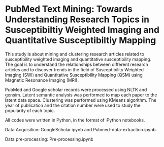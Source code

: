 # PubMed Text Mining: Towards Understanding Research Topics in Susceptibiltiy Weighted Imaging and Quantitative Susceptibiltiy Mapping
This study is about mining and clustering research articles related to susceptibility weighted imaging and quantitative susceptibility mapping. The goal is to understand the relationships between different research articles and to discover trends in the field of Susceptibility Weighted Imaging (SWI) and Quantitative Susceptibility Mapping (QSM) using Magnetic Resonance Imaging (MRI). 

PubMed and Google scholar records were processed using NLTK and gensim. Latent semantic analysis was performed to map each paper to the latent data space. Clustering was performed using KMeans algorithm. The year of publication and the citation number were used to study the popularity of each topic. 

All codes were written in Python, in the format of iPython notebooks. 

Data Acquisition: GoogleScholar.ipynb and Pubmed-data-extraction.ipynb. 

Data pre-processing: Pre-processing.ipynb
